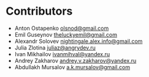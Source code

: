 # Contributors

- Anton Ostapenko <olsnod@gmail.com>
- Emil Guseynov <theluckyemil@gmail.com>
- Alexandr Solovev <nightingale.alex.info@gmail.com>
- Julia Zlotina <juliaz@angrydev.ru>
- Ivan Mikhailov <ivanmihval@yandex.ru>
- Andrey Zakharov <andrey.v.zakharov@yandex.ru>
- Abdullakh Mursalov <a.k.mursalov@gmail.com>